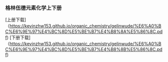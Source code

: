 ### 格林伍德元素化学上下册
[上册下载]（https://kevinzhw153.github.io/organic_chemistry/gelinwude/%E6%A0%BC%E6%9E%97%E4%BC%8D%E5%BE%B7%E4%B8%8A%E5%86%8C.pdf)
[下册下载]（https://kevinzhw153.github.io/organic_chemistry/gelinwude/%E6%A0%BC%E6%9E%97%E4%BC%8D%E5%BE%B7%E4%B8%8B%E5%86%8C.pdf)
